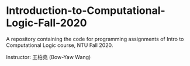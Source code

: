 # Introduction-to-Computational-Logic-Fall-2020
A repository containing the code for programming assignments of Intro to Computational Logic course, NTU Fall 2020.


Instructor: 王柏堯 (Bow-Yaw Wang)

